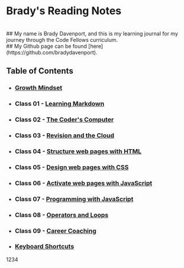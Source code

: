 # Brady's Reading Notes
<br>
## My name is Brady Davenport, and this is my learning journal for my journey through the Code Fellows curriculum.
<br>
## My Github page can be found [here](https://github.com/bradydavenport).
<br>

## Table of Contents

* ### [Growth Mindset](Growth_Mindset.md)

* ### Class 01 - [Learning Markdown](Class_01.md)

* ### Class 02 - [The Coder's Computer](Class_02.md)

* ### Class 03 - [Revision and the Cloud](Class_03.md)

* ### Class 04 - [Structure web pages with HTML](Class_04.md)

* ### Class 05 - [Design web pages with CSS](Class_05.md)

* ### Class 06 - [Activate web pages with JavaScript](Class_06.md)

* ### Class 07 - [Programming with JavaScript](Class_07.md)

* ### Class 08 - [Operators and Loops](Class_08.md)

* ### Class 09 - [Career Coaching](Class_09.md)

* ### [Keyboard Shortcuts](Keyboard_Shortcuts.md) 

1234
